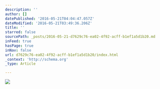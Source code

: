 ```yaml
---
description: ''
author: []
datePublished: '2016-05-21T04:04:47.057Z'
dateModified: '2016-05-21T03:49:36.206Z'
title: ''
starred: false
sourcePath: _posts/2016-05-21-d7629c76-ea02-4f92-acff-b1ef1a5d1b20.md
inFeed: true
hasPage: true
inNav: false
url: d7629c76-ea02-4f92-acff-b1ef1a5d1b20/index.html
_context: 'http://schema.org'
_type: Article

---
```

![](https://the-grid-user-content.s3-us-west-2.amazonaws.com/1168d933-1790-43a2-ab04-e6098107573a.jpg)